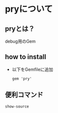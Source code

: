 # pryについて

## pryとは？
debug用のGem

## how to install
- 以下をGemfileに追加
  ```
  gem 'pry'
  ```

## 便利コマンド
```
show-source
```